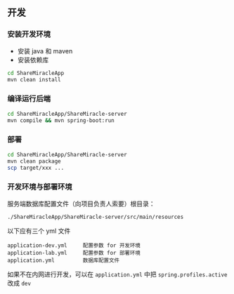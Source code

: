 ## 开发

### 安装开发环境

- 安装 java 和 maven
- 安装依赖库

```bash
cd ShareMiracleApp
mvn clean install
```

### 编译运行后端

```bash
cd ShareMiracleApp/ShareMiracle-server
mvn compile && mvn spring-boot:run
```

### 部署

```bash
cd ShareMiracleApp/ShareMiracle-server
mvn clean package
scp target/xxx ...
```

### 开发环境与部署环境

服务端数据库配置文件（向项目负责人索要）根目录：

```
./ShareMiracleApp/ShareMiracle-server/src/main/resources
```

以下应有三个 yml 文件

```
application-dev.yml     配置参数 for 开发环境
application-lab.yml     配置参数 for 部署环境
application.yml         数据库配置文件
```

如果不在内网进行开发，可以在 `application.yml` 中把 `spring.profiles.active` 改成 `dev`